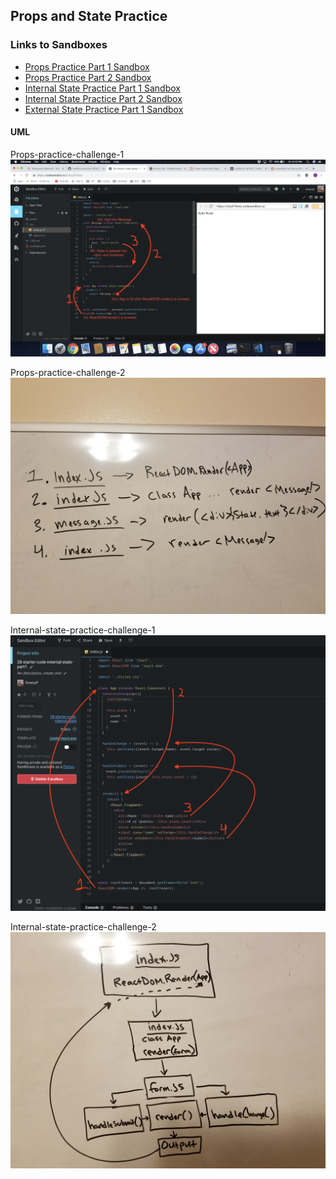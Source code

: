 
## Props and State Practice

### Links to Sandboxes
* [Props Practice Part 1 Sandbox](https://codesandbox.io/s/olzy674nwz)
* [Props Practice Part 2 Sandbox](https://codesandbox.io/s/541rv8zn2p)
* [Internal State Practice Part 1 Sandbox](https://codesandbox.io/s/00k120x38l)
* [Internal State Practice Part 2 Sandbox](https://codesandbox.io/s/1v3ow0q53j)
* [External State Practice Part 1 Sandbox](https://codesandbox.io/s/kk67r896o7)


#### UML
Props-practice-challenge-1
![props-practice-challenge-1](/assets/props-practice-challenge-01-uml.png)

Props-practice-challenge-2
![props-practice-challenge-2](assets/props-practice-challenge-02-uml.jpg)

Internal-state-practice-challenge-1
![Internal-state-practice-challenge-1](assets/internal-state-practice-challenge-01-uml.png)

Internal-state-practice-challenge-2
![Internal-state-practice-challenge-2](assets/internal-state-practice-challenge-02-uml.jpg)

<!-- External-state-practice-challenge-1
![External-state-practice-challenge-1](assets/internal-state-practice-challenge-02-uml.jpg) -->